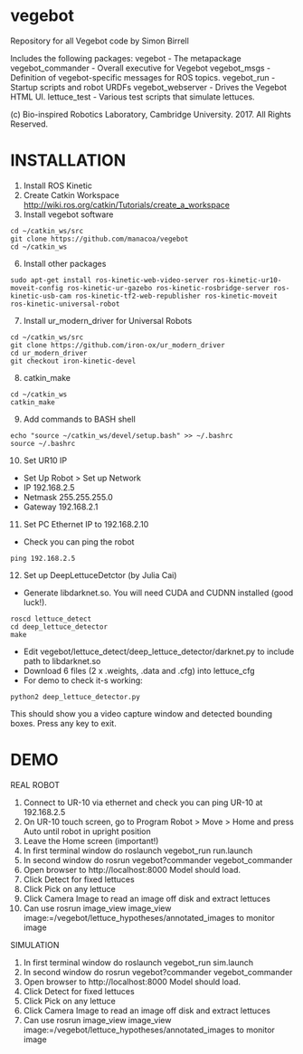 # vegebot
Repository for all Vegebot code
by Simon Birrell

Includes the following packages:
vegebot - The metapackage
vegebot_commander - Overall executive for Vegebot
vegebot_msgs - Definition of vegebot-specific messages for ROS topics.
vegebot_run - Startup scripts and robot URDFs
vegebot_webserver - Drives the Vegebot HTML UI.
lettuce_test - Various test scripts that simulate lettuces.

(c) Bio-inspired Robotics Laboratory, Cambridge University. 2017. All Rights Reserved.

INSTALLATION
============

1. Install ROS Kinetic
2. Create Catkin Workspace http://wiki.ros.org/catkin/Tutorials/create_a_workspace
3. Install vegebot software
```
cd ~/catkin_ws/src
git clone https://github.com/manacoa/vegebot
cd ~/catkin_ws
```
6. Install other packages
```
sudo apt-get install ros-kinetic-web-video-server ros-kinetic-ur10-moveit-config ros-kinetic-ur-gazebo ros-kinetic-rosbridge-server ros-kinetic-usb-cam ros-kinetic-tf2-web-republisher ros-kinetic-moveit ros-kinetic-universal-robot
``` 
7. Install ur_modern_driver for Universal Robots
```
cd ~/catkin_ws/src
git clone https://github.com/iron-ox/ur_modern_driver
cd ur_modern_driver
git checkout iron-kinetic-devel
```
8. catkin_make
```
cd ~/catkin_ws
catkin_make
```
9. Add commands to BASH shell
```
echo "source ~/catkin_ws/devel/setup.bash" >> ~/.bashrc
source ~/.bashrc
```
10. Set UR10 IP
- Set Up Robot > Set up Network
- IP 192.168.2.5
- Netmask 255.255.255.0
- Gateway 192.168.2.1
11. Set PC Ethernet IP to 192.168.2.10
- Check you can ping the robot
```
ping 192.168.2.5
```

12. Set up DeepLettuceDetctor (by Julia Cai)
- Generate libdarknet.so. You will need CUDA and CUDNN installed (good luck!).
````
roscd lettuce_detect
cd deep_lettuce_detector 
make
````
- Edit vegebot/lettuce_detect/deep_lettuce_detector/darknet.py to include path to libdarknet.so
- Download 6 files (2 x .weights, .data and .cfg) into lettuce_cfg
- For demo to check it-s working:
````
python2 deep_lettuce_detector.py
````
This should show you a video capture window and detected bounding boxes. Press any key to exit.

DEMO
====

REAL ROBOT

1. Connect to UR-10 via ethernet and check you can ping UR-10 at 192.168.2.5
2. On UR-10 touch screen, go to Program Robot > Move > Home and press Auto until robot in upright position
3. Leave the Home screen (important!)
4. In first terminal window do roslaunch vegebot_run run.launch
5. In second window do rosrun vegebot?commander vegebot_commander
6. Open browser to http://localhost:8000 Model should load.
7. Click Detect for fixed lettuces
8. Click Pick on any lettuce
9. Click Camera Image to read an image off disk and extract lettuces
10. Can use rosrun image_view image_view image:=/vegebot/lettuce_hypotheses/annotated_images to monitor image

SIMULATION

1. In first terminal window do roslaunch vegebot_run sim.launch
2. In second window do rosrun vegebot?commander vegebot_commander
3. Open browser to http://localhost:8000 Model should load.
4. Click Detect for fixed lettuces
5. Click Pick on any lettuce
6. Click Camera Image to read an image off disk and extract lettuces
7. Can use rosrun image_view image_view image:=/vegebot/lettuce_hypotheses/annotated_images to monitor image

